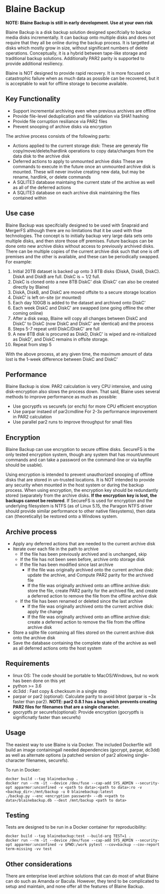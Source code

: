 # Blaine Backup

**NOTE:  Blaine Backup is still in early development.  Use at your own risk**

Blaine Backup is a disk backup solution designed specifcially to backup media disks incrementally.
It can backup onto multiple disks and does not require that they all be online during the backup
process.  It is targetted at disks which mostly grow in size, without significant numbers of
delete operations.  Conceptually, it is a hybrid between tape-like storage and traditional backup
solutions.  Additionally PAR2 parity is supported to provide additional resiliency.

Blaine is NOT designed to provide rapid recovery.  It is more focused on catastrophic failure when
as much data as possible can be recovered, but it is acceptable to wait for offline storage to
become available.

## Key Functionality
  * Support incremental archiving even when previous archives are offline
  * Provide file-level deduplication and file validation via SHA1 hashing
  * Provide file corruption resiliance via PAR2 files
  * Prevent snooping of archive disks via encryption

The archive process consists of the following parts:
  * Actions applied to the current storage disk:
    These are generaly file copy/move/delete/hardlink operations to copy data/changes
    from the data disk to the archive disk
  * Deferred actions to apply to unmounted archive disks
    These are commands to execute in the future once an unmounted archive disk is mounted.
    These will never involve creating new data, but may be rename, hardlink, or delete commands
  * A SQLITE3 database maintaing the current state of the archive as well as all of the 
    deferred actions
  * A SQLITE3 database on each archive disk maintaining the files contained within

## Use case
Blaine Backup was specifcially designed to be used with Snapraid and MergerFS although there are
no limitations that it be used with thse technologies.  The concept is to initially backup very
large data sets onto multiple disks, and then store those off premises.  Future backups can be done
onto new archive disks without access to previously archived disks.  There can be multiple copies
of the current archive disk such that one is off premises and the other is available, and these
can be periodically swapped.  For example:

  1. Initial 20TB dataset is backed up onto 3 8TB disks (DiskA, DiskB, DiskC).  DiskA and DiskB are
     full.  DiskC is ~ 1/2 full.
  2. DiskC is cloned onto a new 8TB DiskC' disk (DiskC' can also be created directly by Blaine)
  3. DiskA, DiskB, and DiskC are moved offsite to a secure storage location
  4. DiskC' is left on-site (or mounted)
  5. Each day 100GB is added to the dataset and archived onto DiskC'
  6. Each week DiskC and DiskC' are swapped (one going offline the other coming online)
  7. After a disk swap, Blaine will copy all changes between DiskC and DiskC' to DiskC
     (now DiskC and DiskC' are identical) and the process 
  8. Steps 5-7 repeat until DiskC/DiskC' are full
  9. A new 8TB disk is procured as DiskD, DiskC' is wiped and re-initialized as DiskD', and DiskC
     remains in offsite storage.
  10. Repeat from step 5

With the above process, at any given time, the maximum amount of data lost is the 1-week difference between DiskC and DiskC'

## Performance
Blaine Backup is slow.  PAR2 calculation is very CPU intensive, and using disk-encryption also slows the process down.  That said, Blaine uses several methods to improve performance as much as possible:
  * Use gocryptfs vs securefs (or encfs) for more CPU efficient encryption
  * Use parpar instaed of par2cmdline For 2-3x performance improvement in PAR2 calculation
  * Use parallel par2 runs to improve throughput for small files

## Encryption
Blaine Backup can use encryption to secure offline disks.  SecureFS is the only tested encryption system, though any system
that has mount/unmount commands and can take a password on the command-line or via keyfile should be usable).

Using encryption is intended to prevent unauthorized snooping of offline disks that are stored in un-trusted locations.
It is NOT intended to provide any security when mounted in the host system or during
the backup process.  When using encryption, the encryption key should be redundantly stored (separately from the
archive disks.  **If the encryption key is lost, the backups cannot be restored**.
If SecureFS is used for encryption and the underlying filesystem is NTFS (as of Linux 5.15, the Paragon NTFS driver should
provide similar performance to other native filesystems), then data can (theoretically) be restored onto a Windows system.

## Archive process
 * Apply any deferred actions that are needed to the current archive disk
 * Iterate over each file in the path to archive
   * If the file has been previously archived and is unchanged, skip
   * If the file has not been seen before, archive onto storage disk
   * If the file has been modified since last archive
     * If the file was originally archived onto the current archive disk: update the archive, and
       Compute PAR2 parity for the archived file
     * If the file was originally archived onto an offline archive disk: store the file, create
       PAR2 parity for the archived file, and create a deferred action to remove the file from
       the offline archive disk
   * If the file has been renamed or deleted since the last archive
     * If the file was originally archived onto the current archive disk: apply the change
     * If the file was originally archived onto an offline archive disk: create a deferred action
       to remove the file from the offline archive disk
 * Store a sqlite file containing all files stored on the current archive disk 
   onto the archive disk
 * Save the database containing the complete state of the archive as well as all deferred actions
   onto the host system

## Requirements
  * linux OS: The code should be portable to MacOS/Windows, but no work has been done on this yet
  * python >= 3.6
  * dc3dd : Fast copy & checksum in a single step
  * parpar or par2 (optional): Calculate parity to avoid bitrot (parpar is ~3x faster than par2).  **NOTE: par2 0.8.1 has a bug which prevents creating PAR2 files for filenames that are a single character.**
  * gocryptfs pr securefs(optional): Provide encryption (gocryptfs is significnatly faster than securefs)

## Usage
The easiest way to use Blaine is via Docker.  The included Dockerfile will build an image containingall needed dependencies (gocrypt, parpar, dc3dd) as well as alternate options (a patched version of par2 allowing single-character filenames, securefs).

To run in Docker:

    docker build --tag blainebackup .
    docker run --rm -it --device /dev/fuse --cap-add SYS_ADMIN --security-opt apparmor:unconfined -v <path to data>:<path to data>:ro -v <backup_dir>:/mnt/backup -u 0 blainebackup:latest
    ./backup.py --enc <encryption password> --db <<path to data>/blainebackup.db --dest /mnt/backup <path to data>

## Testing
Tests are designed to be run in a Docker container for reproducibility:

    docker build --tag blainebackup:test --build-arg TEST=1 .
    docker run --rm -it --device /dev/fuse --cap-add SYS_ADMIN --security-opt apparmor:unconfined -v $PWD:/work pytest --cov=backup --cov-report term-missing -vv test

## Other considerations

There are enterprise level archive solutions that can do most of what Blaine can do such as Amanda
or Bacula.  However, they tend to be complicated to setup and maintain, and none offer all the
features of Blaine Backup.
